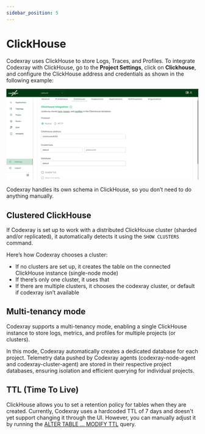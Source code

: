 ```yaml
---
sidebar_position: 5
---
```


# ClickHouse

Codexray uses ClickHouse to store Logs, Traces, and Profiles. 
To integrate Codexray with ClickHouse, go to the **Project Settings**, click on **Clickhouse**, and configure the ClickHouse 
address and credentials as shown in the following example:

<img alt="ClickHouse configuration" src="/docs/docs/Doc_Clickhouse_Integration.png" class="card w-1200"/>

Codexray handles its own schema in ClickHouse, so you don’t need to do anything manually.

## Clustered ClickHouse
If Codexray is set up to work with a distributed ClickHouse cluster (sharded and/or replicated), 
it automatically detects it using the `SHOW CLUSTERS` command.

Here’s how Codexray chooses a cluster:

* If no clusters are set up, it creates the table on the connected ClickHouse instance (single-node mode)
* If there’s only one cluster, it uses that
* If there are multiple clusters, it chooses the codexray cluster, or default if codexray isn’t available

## Multi-tenancy mode

Codexray supports a multi-tenancy mode, enabling a single ClickHouse instance to store logs, metrics, and profiles for multiple projects (or clusters).

In this mode, Codexray automatically creates a dedicated database for each project. 
Telemetry data pushed by Codexray agents (codexray-node-agent and codexray-cluster-agent) are stored in their respective project databases, 
ensuring isolation and efficient querying for individual projects.

## TTL (Time To Live)

ClickHouse allows you to set a retention policy for tables when they are created. 
Currently, Codexray uses a hardcoded TTL of 7 days and doesn't yet support changing it through the UI. 
However, you can manually adjust it by running the [ALTER TABLE ... MODIFY TTL](https://clickhouse.com/docs/en/sql-reference/statements/alter/ttl) query.

